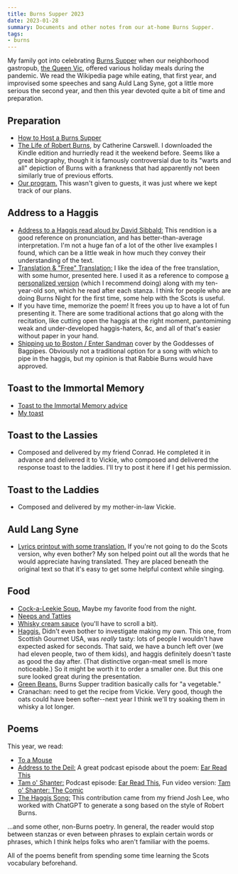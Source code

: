 ```yaml
---
title: Burns Supper 2023
date: 2023-01-28
summary: Documents and other notes from our at-home Burns Supper.
tags:
- burns
---
```


My family got into celebrating [Burns Supper](https://en.wikipedia.org/wiki/Burns_supper) when our neighborhood gastropub, [the Queen Vic](https://www.thequeenvicdc.com/), offered various holiday meals during the pandemic. We read the Wikipedia page while eating, that first year, and improvised some speeches and sang Auld Lang Syne, got a little more serious the second year, and then this year devoted quite a bit of time and preparation.

## Preparation

* [How to Host a Burns Supper](https://www.youtube.com/watch?v=9BD0SmdfVxc)
* [The Life of Robert Burns](https://www.amazon.com/Life-Robert-Burns-Author-Catherine/dp/B010B9YRI0), by Catherine Carswell. I downloaded the Kindle edition and hurriedly read it the weekend before. Seems like a great biography, though it is famously controversial due to its "warts and all" depiction of Burns with a frankness that had apparently not been similarly true of previous efforts.
* [Our program.](https://docs.google.com/document/d/1EzR9I6WWiTCiOmkGbuy7TnxcZb1iKLYztzxxpoV04zU/edit?usp=sharing) This wasn't given to guests, it was just where we kept track of our plans.

## Address to a Haggis

* [Address to a Haggis read aloud by David Sibbald:](https://www.youtube.com/watch?v=qJSjAGVV6Zg) This rendition is a  good reference on pronunciation, and has better-than-average interpretation. I'm not a huge fan of a lot of the other live examples I found, which can be a little weak in how much they convey their understanding of the text.
* [Translation & "Free" Translation:](https://www.scottish-country-dancing-dictionary.com/to-a-haggis.html) I like the idea of the free translation, with some humor, presented here. I used it as a reference to compose [a personalized version](https://docs.google.com/document/d/1oZNrKMi5Py79c4_121alj12uDZRcO6eiPzVxGmKgHBo/edit?usp=sharing) (which I recommend doing) along with my ten-year-old son, which he read after each stanza. I think for people who are doing Burns Night for the first time, some help with the Scots is useful.
* If you have time, memorize the poem! It frees you up to have a lot of fun presenting it. There are some traditional actions that go along with the recitation, like cutting open the haggis at the right moment, pantomiming weak and under-developed haggis-haters, &c, and all of that's easier without paper in your hand.
* [Shipping up to Boston / Enter Sandman](https://www.youtube.com/watch?v=HXm8JdC4k4c) cover by the Goddesses of Bagpipes. Obviously not a traditional option for a song with which to pipe in the haggis, but my opinion is that Rabbie Burns would have approved.
## Toast to the Immortal Memory

* [Toast to the Immortal Memory advice](https://www.youtube.com/watch?v=XrAQNragW00)
* [My toast](https://docs.google.com/document/d/1vf6OSd98uLO01MV0tXRzQPshp3FqwtEAAcNvmu6mIrc/edit?usp=sharing)

## Toast to the Lassies

* Composed and delivered by my friend Conrad. He completed it in advance and delivered it to Vickie, who composed and delivered the response toast to the laddies. I'll try to post it here if I get his permission.

## Toast to the Laddies

* Composed and delivered by my mother-in-law Vickie.

## Auld Lang Syne

* [Lyrics printout with some translation.](https://docs.google.com/document/d/1Hx5PJkEZiCcUttPIcbJCB9WgYqjWogIGU47hXGK0r44/edit?usp=sharing) If you're not going to do the Scots version, why even bother? My son helped point out all the words that he would appreciate having translated. They are placed beneath the original text so that it's easy to get some helpful context while singing.

## Food

* [Cock-a-Leekie Soup.](https://cooking.nytimes.com/recipes/1022930-cock-a-leekie-soup-scottish-chicken-and-leek-soup) Maybe my favorite food from the night.
* [Neeps and Tatties](https://www.bbcgoodfood.com/recipes/neeps-tatties)
* [Whisky cream sauce](https://thetakeout.com/does-haggis-taste-good-recipe-scotland-robert-burns-1840839371) (you'll have to scroll a bit).
* [Haggis.](https://www.scottishgourmetusa.com/product/presentation-haggis-for-Burns-Night) Didn't even bother to investigate making my own. This one, from Scottish Gourmet USA, was _really_ tasty: lots of people I wouldn't have expected asked for seconds. That said, we have a bunch left over (we had eleven people, two of them kids), and haggis definitely doesn't taste as good the day after. (That distinctive organ-meat smell is more noticeable.) So it might be worth it to order a smaller one. But this one sure looked great during the presentation.
* [Green Beans.](https://cooking.nytimes.com/recipes/146-green-beans-with-ginger-and-garlic) Burns Supper tradition basically calls for "a vegetable."
* Cranachan: need to get the recipe from Vickie. Very good, though the oats could have been softer--next year I think we'll try soaking them in whisky a lot longer.

## Poems

This year, we read:

* [To a Mouse](https://www.poetryfoundation.org/poems/43816/to-a-mouse-56d222ab36e33)
* [Address to the Deil:](https://www.poetryfoundation.org/poems/43797/address-to-the-devil) A great podcast episode about the poem: [Ear Read This](https://www.youtube.com/watch?v=Pnn6lZ8Dk_U)
* [Tam o' Shanter:](https://www.poetryfoundation.org/poems/43815/tam-o-shanter) Podcast episode: [Ear Read This](https://www.youtube.com/watch?v=LpyEBQBGVIA), Fun video version: [Tam o' Shanter: The Comic](https://www.youtube.com/watch?v=GAqVwCa_x5o)
* [The Haggis Song:](/posts/the-haggis-song.html) This contribution came from my friend Josh Lee, who worked with ChatGPT to generate a song based on the style of Robert Burns.

...and some other, non-Burns poetry. In general, the reader would stop between stanzas or even between phrases to explain certain words or phrases, which I think helps folks who aren't familiar with the poems.

All of the poems benefit from spending some time learning the Scots vocabulary beforehand.
